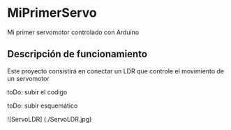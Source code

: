 # MiPrimerServo
Mi primer servomotor controlado con Arduino

## Descripción de funcionamiento

Este proyecto consistirá en conectar un LDR que controle el movimiento de un servomotor

toDo: subir el codigo

toDo: subir esquemático

![ServoLDR] (./ServoLDR.jpg)
